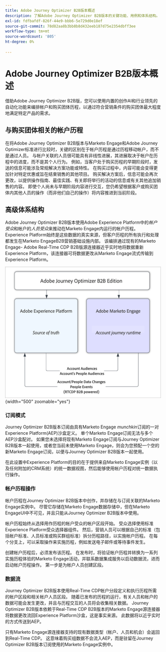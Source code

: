 ```yaml
---
title: Adobe Journey Optimizer B2B版本概述
description: 了解Adobe Journey Optimizer B2B版本的关键功能、用例和体系结构。
exl-id: fdfbafdf-826f-44e9-bbb6-5e729d0e18ef
source-git-commit: 78d82aa8b3bb8b8d432eeb187d75e2354dbff3ee
workflow-type: tm+mt
source-wordcount: '805'
ht-degree: 0%

---
```


# Adobe Journey Optimizer B2B版本概述

借助Adobe Journey Optimizer B2B版，您可以使用内置的创作AI和行业领先的自动化功能来编排帐户和购买团体历程，以通过符合营销条件的购买团体最大程度地满足特定产品的需求。

## 与购买团体相关的帐户历程

在将Adobe Journey Optimizer B2B版本与Marketo Engage和Adobe Journey Optimizer标准进行比较时，关键的区别在于帐户历程是通过历程移动帐户，而不是通过人员。 与帐户关联的人员很可能具有非线性进展，其进展取决于帐户在历程中的进度，而不是其个人行为。 例如，当客户处于购买历程的早期阶段时，发送的信息可能涉及常规解决方案功能或特性。 在购买过程中，内容可能会变得更加针对特定优惠或旨在结束销售的其他项目。 购买解决方案后，信息可能会再次更改，以提供操作指南、最佳实践、有关即将举行的活动的信息或有关其他追加销售的内容。 即使个人尚未与早期阶段内容进行交互，您仍希望根据客户或购买团体内其他人员的操作（而非他们自己的操作）将内容推进到当前阶段。

## 高级体系结构

Adobe Journey Optimizer B2B版本使用Adobe Experience Platform中的&#x200B;_帐户受众_&#x200B;和帐户的&#x200B;_人员受众_&#x200B;来推动在Marketo Engage内运行的帐户历程。 Experience Platform始终是这些数据的真实来源，但客户历程的所有执行和处理都发生在Marketo EngageB2B营销基础设施内部。 该编排通过现有的Marketo Engage- Adobe Real-Time CDP B2B版源连接器近乎实时地将数据重新Experience Platform，该连接器可将数据更改从Marketo Engage流式传输到Experience Platform。

![高级数据架构](./assets/high-level-data-architecture.png){width="500" zoomable="yes"}

### 订阅模式

Journey Optimizer B2B版本订阅由具有Marketo Engage _munchkin_&#x200B;订阅的一对Experience Platform(AEP)沙盒定义。 单个Marketo Engage订阅无法与多个AEP沙盒配对。 如果您未选择将现有Marketo Engage订阅与Journey Optimizer B2B版本一起使用，或者您当前未使用Marketo Engage，则会为您预配一个空的新Marketo Engage订阅，以便与Journey Optimizer B2B版本一起使用。

在此设置中Experience Platform的目的在于提供来自Marketo Engage实例（以及任何附加的CRM系统）的统一数据视图，然后能够使用帐户历程对统一数据执行操作。

### 帐户历程操作

帐户历程在Journey Optimizer B2B版本中创作，并存储在与订阅关联的Marketo Engage实例中。 尽管它存储在Marketo Engage数据存储中，但在Marketo EngageUI中不可见，并且只能从Journey Optimizer B2B版本中使用。

帐户历程始终从选择用作历程的帐户受众的帐户区段开始。 受众选择使用标准Experience Platform受众选择器组件。 然后，营销人员可以根据自己的标准（包括帐户标准、人员标准或购买群组标准）拆分历程路径，以实施帐户历程。 在每个分支上，可以采取操作来实施历程，例如发送电子邮件或等待事件发生。

创建帐户历程后，必须发布该历程。 在发布时，将验证帐户历程并转换为一系列实施历程体验的Marketo Engage活动，并联系数据集成服务以启动数据流，进而启动帐户历程操作。 第一步是为帐户人员创建区段。

### 数据流

Journey Optimizer B2B版本使用Real-Time CDP帐户分段定义和执行历程所需的帐户区段和相关帐户人员区段。 随着已发布的历程的运行，有关人员和帐户的数据可能会发生更改，并且与历程交互的人员将会收集相关数据。 Journey Optimizer B2B版本依赖于Real-Time CDP B2B版本的Marketo Engage源连接器将数据更改流回Experience Platform沙盒，这是事实来源。  此数据将以近乎实时的方式传送到AEP。

只有Marketo Engage源连接器支持的现有数据类型（帐户、人员和机会）会返回到Real-Time CDP。 这意味着购买组数据不会流入AEP，而是驻留在Journey Optimizer B2B版本订阅使用的Marketo Engage实例中。
